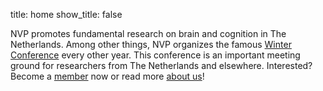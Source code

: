 title: home
show_title: false

NVP promotes fundamental research on brain and cognition in The Netherlands. Among other things, NVP organizes the famous [Winter Conference](http://ocs.cogsci.nl/index.php/nvp/nvp2019/) every other year. This conference is an important meeting ground for researchers from The Netherlands and elsewhere. Interested? Become a [member](/membership) now or read more [about us](/about)!
